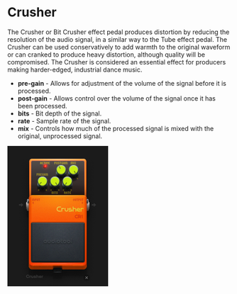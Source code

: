 # Crusher

The Crusher or Bit Crusher effect pedal produces distortion by reducing
the resolution of the audio signal, in a similar way to the Tube effect
pedal. The Crusher can be used conservatively to add warmth to the
original waveform or can cranked to produce heavy distortion, although
quality will be compromised. The Crusher is considered an essential
effect for producers making harder-edged, industrial dance music.

  - **pre-gain** - Allows for adjustment of the volume of the signal
    before it is processed.
  - **post-gain** - Allows control over the volume of the signal once it
    has been processed.
  - **bits** - Bit depth of the signal.
  - **rate** - Sample rate of the signal.
  - **mix** - Controls how much of the processed signal is mixed with
    the original, unprocessed signal.

![ /images/crusher.png]( /images/crusher.png
" /images/crusher.png")
